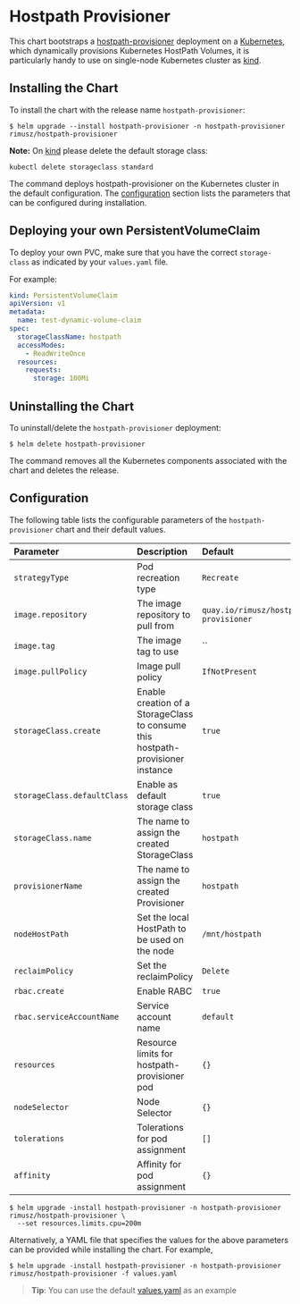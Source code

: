 # Hostpath Provisioner

This chart bootstraps a [hostpath-provisioner](https://github.com/rimusz/hostpath-provisioner) deployment on a [Kubernetes](http://kubernetes.io),
which dynamically provisions Kubernetes HostPath Volumes, it is particularly handy to use on single-node Kubernetes cluster as [kind](https://github.com/kubernetes-sigs/kind).

## Installing the Chart

To install the chart with the release name `hostpath-provisioner`:

```console
$ helm upgrade --install hostpath-provisioner -n hostpath-provisioner rimusz/hostpath-provisioner
```

**Note:** On [kind](https://github.com/kubernetes-sigs/kind) please delete the default storage class:

```console
kubectl delete storageclass standard
```

The command deploys hostpath-provisioner on the Kubernetes cluster in the default
configuration. The [configuration](#configuration) section lists the parameters
that can be configured during installation.

## Deploying your own PersistentVolumeClaim

To deploy your own PVC, make sure that you have the correct `storage-class` as indicated by your `values.yaml` file.

For example:

```yaml
kind: PersistentVolumeClaim
apiVersion: v1
metadata:
  name: test-dynamic-volume-claim
spec:
  storageClassName: hostpath
  accessModes:
    - ReadWriteOnce
  resources:
    requests:
      storage: 100Mi
```

## Uninstalling the Chart

To uninstall/delete the `hostpath-provisioner` deployment:

```console
$ helm delete hostpath-provisioner
```

The command removes all the Kubernetes components associated with the chart and
deletes the release.

## Configuration

The following table lists the configurable parameters of the `hostpath-provisioner` chart and their default values.

| Parameter                      | Description                                                                       | Default                               |
|:-------------------------------|:----------------------------------------------------------------------------------|:--------------------------------------|
| `strategyType`                 | Pod recreation type                                                               | `Recreate`                            |
| `image.repository`             | The image repository to pull from                                                 | `quay.io/rimusz/hostpath-provisioner` |
| `image.tag`                    | The image tag to use                                                              | ``                                    |
| `image.pullPolicy`             | Image pull policy                                                                 | `IfNotPresent`                        |
| `storageClass.create`          | Enable creation of a StorageClass to consume this hostpath-provisioner instance   | `true`                                |
| `storageClass.defaultClass`    | Enable as default storage class                                                   | `true`                                |
| `storageClass.name`            | The name to assign the created StorageClass                                       | `hostpath`                            |
| `provisionerName`              | The name to assign the created Provisioner                                        | `hostpath`                            |
| `nodeHostPath`                 | Set the local HostPath to be used on the node                                     | `/mnt/hostpath`                       |
| `reclaimPolicy`                | Set the reclaimPolicy                                                             | `Delete`                              |
| `rbac.create`                  | Enable RABC                                                                       | `true`                                |
| `rbac.serviceAccountName`      | Service account name                                                              | `default`                             |
| `resources`                    | Resource limits for hostpath-provisioner pod                                      | `{}`                                  |
| `nodeSelector`                 | Node Selector                                                                     | `{}`                                  |
| `tolerations`                  | Tolerations for pod assignment                                                    | `[]`                                  |
| `affinity`                     | Affinity for pod assignment                                                       | `{}`                                  |

```console
$ helm upgrade -install hostpath-provisioner -n hostpath-provisioner rimusz/hostpath-provisioner \
  --set resources.limits.cpu=200m
```

Alternatively, a YAML file that specifies the values for the above parameters
can be provided while installing the chart. For example,

```console
$ helm upgrade -install hostpath-provisioner -n hostpath-provisioner rimusz/hostpath-provisioner -f values.yaml
```

> **Tip**: You can use the default [values.yaml](values.yaml) as an example
